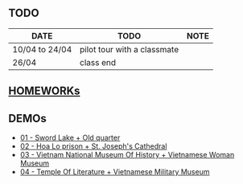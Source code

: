 ## TODO
|DATE|TODO|NOTE|
|---|---|---|
|10/04 to 24/04|pilot tour with a classmate||
|26/04|class end||

## [HOMEWORKs](hw-sum.md)


## DEMOs
- [01 - Sword Lake + Old quarter](reports/demo01.md)
- [02 - Hoa Lo prison + St. Joseph's Cathedral](reports/demo02.md)
- [03 - Vietnam National Museum Of History + Vietnamese Woman Museum](reports/demo03.md)
- [04 - Temple Of Literature + Vietnamese Military Museum](reports/demo04.md)
